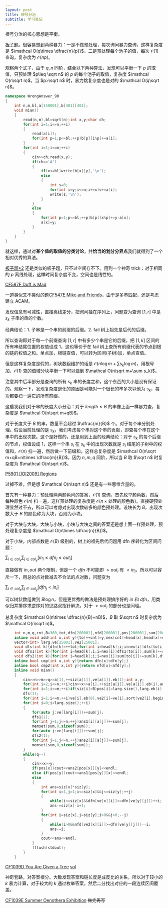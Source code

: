 ```yaml
---
layout: post
title: 根号分治
subtitle: 学习笔记
---
```


根号分治的核心思想是平衡。

[板子题](https://www.luogu.com.cn/problem/P3396)。很容易想到两种暴力：一是不做预处理，每次询问暴力查询，这样复杂度是 $\mathcal O(q\times \dfrac{n}{p})$。二是预处理每个池子的值，每次 $\mathcal O(1)$ 查询，复杂度为 $\mathcal O(np)$。

观察两个式子，由于 $q,n$ 同阶，结合以下两种算法，发现可以平衡一下 $p$ 的取值，只预处理 $p\leq \sqrt n$ 的 $p$ 的每个池子的取值，复杂度 $\mathcal O(n\sqrt n)$。当 $p>\sqrt n$ 时，暴力跳复杂度也是对的 $\mathcal O(q\sqrt n)$。

```cpp
namespace WrongAnswer_90
{
	int n,m,bl,a[150001],b[401][401];
	void mian()
	{
		read(n,m),bl=sqrt(n);int x,y;char ch;
		for(int i=1;i<=n;++i)
		{
			read(a[i]);
			for(int p=1;p<=bl;++p)b[p][i%p]+=a[i];
		}
		for(int i=1;i<=m;++i)
		{
			cin>>ch;read(x,y);
			if(ch=='A')
			{
				if(x<=bl)write(b[x][y],'\n');
				else
				{
					int s=0;
					for(int i=y;i<=n;i+=x)s+=a[i];
					write(s,'\n');
				}
			}
			else
			{
				for(int p=1;p<=bl;++p)b[p][x%p]+=y-a[x];
				a[x]=y;
			}
		}
	}
}
```

就这样，通过对**某个值的取值的分类讨论**，并**恰当的划分分界点**我们就得到了一个相对优秀的算法。

[板子题*2](https://www.luogu.com.cn/problem/CF103D) 还是类似的板子题，只不过空间存不下。用到一个神奇 trick：对于相同的 $p$ 离线处理，这样时间复杂度不变，空间也是线性的。

[CF587F Duff is Mad](https://www.luogu.com.cn/problem/CF587F)

一道类似又不类似的题[CF547E Mike and Friends](https://www.luogu.com.cn/problem/CF547E)，由于是多串匹配，还是考虑建立 ACAM。

发现信息有可减性，直接离线差分，把询问挂在序列上，问题变为查询 $[1,r]$ 中是 $s_k$ 子串的串的个数。

经典结论：1. 子串是一个串的前缀的后缀。2. fail 树上祖先是后代的后缀。

所以查询即对于每一个前缀查询 $[1,r]$ 中有多少个串是它的后缀，把 $[1,k]$ 区间的所有串结尾位置的权值设成 $1$，这也等价于在 fail 树上查所有前缀代表的节点到根的链的权值之和。单点加，根链查值，可以转为区间(子树)加，单点查值。

但是这样复杂度是假的，树状数组维护的话是 $\mathcal O(n\log m+\sum s_k \log m)$，用根号加，$\mathcal O(1)$ 查的值域分块平衡一下可以做到 $\mathcal O(n\sqrt m+\sum s_k)$。

注意其中后半部分是查询的所有 $s_k$ 串的长度之和，这个东西的大小是没有保证的。观察一下，发现复杂度退化的原因是可能对一个很长的串多次以他为 $s_k$，每次都要扫一遍它的所有前缀。

这启发我们对于串的长度大小分治：对于 $length\leq B$ 的串像上面一样暴力查，复杂度是 $\mathcal O(n\sqrt m+qB)$。

对于长度大于 $B$ 的串，数量不会超过 $\dfrac{m}{B}$ 个。对于每个串分别处理。假设当前处理的是 $s_k$，我们考虑每个串对这个串的贡献，即查每个串在这个串中的出现次数。这个是好做的，还是用到上面的经典结论：对于 $s_k$ 的每个后缀的节点，权值设成 $1$，这样一个串 $s_i$ 在 $s_k$ 中的出现次数就是 $s_i$ 结尾的子树中的权值和，$\mathcal O(n)$ 扫一遍，然后做一下前缀和。这样总复杂度是 $\mathcal O(n\sqrt m+qB+n\times \dfrac{m}{B})$，因为 $n,m,q$ 同阶，所以当 $B$ 取 $\sqrt n$ 时复杂度为 $\mathcal O(n\sqrt n)$。

[P5901 [IOI2009] Regions](https://www.luogu.com.cn/problem/P5901)

过掉不难，但是想 $\mathcal O(n\sqrt n)$ 还是有一些思维含量的。

首先有一种暴力：预处理两两颜色间的答案，$\mathcal O(1)$ 查询。首先枚举颜色数，然后每种颜色 $\mathcal O(n)$ 扫一遍，这样预处理的复杂度是 $\mathcal O(n\times \text{处理的颜色数})$。直接硬预处理显然过不去，所以可以考虑对出现次数较多的颜色预处理。设块长为 $B$，出现次数大于 $B$ 的颜色称为大块，否则为小块。

对于大块与大块，大块与小块，小块与大块之间的答案还是想上面一样预处理，预处理复杂度是 $\mathcal O(n\times \dfrac{n}{B})$。

对于小块，内部点数是 $\mathcal O(B)$ 级别的，树上的祖先后代问题用 dfn 序转化为区间问题：

$\sum_{i\in col_x}\sum_{j\in col_y}[in_i\leq dfn_j\leq out_i]$

直接做有 $in,out$ 两个限制，但是一个 $dfn$ 不可能即 $>out_i$ 有 $<in_i$，所以可以容斥一下，用总的点对数减去不合法的点对数，问题变为

$\sum_{i\in col_x}\sum_{j\in col_y}[dfn_j<in_i]$

可以树状数组做到 $B\log n$，但是更优秀的做法是预处理排序好的 $in$ 和 $dfn$，用类似归并排序求逆序对的思路双指针解决，对于 $>out_i$ 的部分也是同理。

总复杂度 $\mathcal O(n\times \dfrac{n}{B}+nB)$，$B$ 取 $\sqrt n$ 时复杂度为 $\mathcal O(n\sqrt n)$。

```cpp
	int n,m,q,cnt,B=360,tot,dfn[200001],nfd[200001],pos[200001],sum[200001],a[200001],head[200001],to[200001],nex[200001],siz[25001],ans1[160][25001],ans2[160][25001];
	inline void add(int x,int y){to[++cnt]=y,nex[cnt]=head[x],head[x]=cnt;}
	vector<int> larg,ve[25001],ve2[25001];
	void dfs(int k){dfn[k]=++tot;for(int i=head[k];i;i=nex[i])dfs(to[i]);nfd[k]=tot;}
	void dfs1(int k){for(int i=head[k];i;i=nex[i])dfs1(to[i]),sum[k]+=sum[to[i]];}
	void dfs2(int k){for(int i=head[k];i;i=nex[i])sum[to[i]]+=sum[k],dfs2(to[i]);}
	inline bool cmp(int x,int y){return dfn[x]<dfn[y];}
	inline bool cmp2(int x,int y){return nfd[x]<nfd[y];}
	inline void mian()
	{
		cin>>n>>m>>q>>a[1],++siz[a[1]],ve[a[1]].eb(1);int x,y;
		for(int i=2;i<=n;++i)cin>>x>>a[i],++siz[a[i]],ve[a[i]].eb(i),add(x,i);
		for(int i=1;i<=m;++i)if(siz[i]>B)pos[i]=larg.size(),larg.eb(i);
		dfs(1);
		for(int i=1;i<=m;++i)ve[i].eb(0),ve2[i]=ve[i],sort(ve2[i].begin(),ve2[i].end(),cmp2),sort(ve[i].begin(),ve[i].end(),cmp);
		for(int i=0;i<larg.size();++i)
		{
			for(auto j:ve[larg[i]])++sum[j];
			dfs1(1);
			for(int j=1;j<=n;++j)ans1[i][a[j]]+=sum[j];
			memset(sum,0,sizeof(sum));
			for(auto j:ve[larg[i]])++sum[j];
			dfs2(1);
			for(int j=1;j<=n;++j)ans2[i][a[j]]+=sum[j];
			memset(sum,0,sizeof(sum));
		}
		while(q--)
		{
			cin>>x>>y;
			if(pos[x])cout<<ans2[pos[x]][y]<<endl;
			else if(pos[y])cout<<ans1[pos[y]][x]<<endl;
			else
			{
				int ans=siz[x]*siz[y];
				for(int i=1,j=1;i<=siz[x]&&j<=siz[y];++j)
				{
					while(i<=siz[x]&&dfn[ve[x][i]]<=dfn[ve[y][j]])++i;
					ans-=siz[x]-i+1;
				}
				for(int i=siz[x],j=siz[y];i>0&&j>0;--j)
				{
					while(i>0&&nfd[ve2[x][i]]>=dfn[ve[y][j]])--i;
					ans-=i;
				}
				cout<<ans<<endl;
			}
			fflush(stdout);
		}
	}
```

[CF1039D You Are Given a Tree](https://www.luogu.com.cn/problem/CF1039D) [sol](https://www.cnblogs.com/WrongAnswer90-home/p/17803955.html)

神奇套路，对答案根分。大致发现答案和链长度是成反比的关系，所以对于较小的 $k$ 暴力计算，对于较大的 $k$ 通过枚举答案，然后二分找出对应的一段连续区间覆盖。

[CF1039E Summer Oenothera Exhibition](https://www.luogu.com.cn/problem/CF1039E) ~~做完再写~~